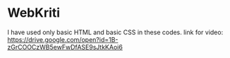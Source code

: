 # WebKriti
I have used only basic HTML and basic CSS in these codes.
link for video: https://drive.google.com/open?id=1B-zGrCOOCzWB5ewFwDfASE9sJtkKAoi6
